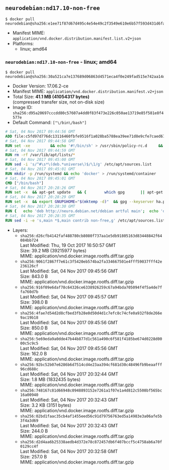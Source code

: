 ## `neurodebian:nd17.10-non-free`

```console
$ docker pull neurodebian@sha256:e1ee71f87d67d495c4e54e49c2f3549e610e6b57f593d431d6faf5e785efa06c
```

-	Manifest MIME: `application/vnd.docker.distribution.manifest.list.v2+json`
-	Platforms:
	-	linux; amd64

### `neurodebian:nd17.10-non-free` - linux; amd64

```console
$ docker pull neurodebian@sha256:30a521ca7e137689d06863d4571eca4f0e249fad515e742aa14db6cd33a388c2
```

-	Docker Version: 17.06.2-ce
-	Manifest MIME: `application/vnd.docker.distribution.manifest.v2+json`
-	Total Size: **41.1 MB (41054317 bytes)**  
	(compressed transfer size, not on-disk size)
-	Image ID: `sha256:d95a20697cccdd80c57607a4dd0f83f473e226c050ae13719e85f581e8f4577e`
-	Default Command: `["\/bin\/bash"]`

```dockerfile
# Sat, 04 Nov 2017 09:44:56 GMT
ADD file:c5fd97d776dc13116460fbfe9516f1a028ba5788ea39ee71d8e9cfe7caed676f in / 
# Sat, 04 Nov 2017 09:44:58 GMT
RUN set -xe 		&& echo '#!/bin/sh' > /usr/sbin/policy-rc.d 	&& echo 'exit 101' >> /usr/sbin/policy-rc.d 	&& chmod +x /usr/sbin/policy-rc.d 		&& dpkg-divert --local --rename --add /sbin/initctl 	&& cp -a /usr/sbin/policy-rc.d /sbin/initctl 	&& sed -i 's/^exit.*/exit 0/' /sbin/initctl 		&& echo 'force-unsafe-io' > /etc/dpkg/dpkg.cfg.d/docker-apt-speedup 		&& echo 'DPkg::Post-Invoke { "rm -f /var/cache/apt/archives/*.deb /var/cache/apt/archives/partial/*.deb /var/cache/apt/*.bin || true"; };' > /etc/apt/apt.conf.d/docker-clean 	&& echo 'APT::Update::Post-Invoke { "rm -f /var/cache/apt/archives/*.deb /var/cache/apt/archives/partial/*.deb /var/cache/apt/*.bin || true"; };' >> /etc/apt/apt.conf.d/docker-clean 	&& echo 'Dir::Cache::pkgcache ""; Dir::Cache::srcpkgcache "";' >> /etc/apt/apt.conf.d/docker-clean 		&& echo 'Acquire::Languages "none";' > /etc/apt/apt.conf.d/docker-no-languages 		&& echo 'Acquire::GzipIndexes "true"; Acquire::CompressionTypes::Order:: "gz";' > /etc/apt/apt.conf.d/docker-gzip-indexes 		&& echo 'Apt::AutoRemove::SuggestsImportant "false";' > /etc/apt/apt.conf.d/docker-autoremove-suggests
# Sat, 04 Nov 2017 09:44:59 GMT
RUN rm -rf /var/lib/apt/lists/*
# Sat, 04 Nov 2017 09:45:00 GMT
RUN sed -i 's/^#\s*\(deb.*universe\)$/\1/g' /etc/apt/sources.list
# Sat, 04 Nov 2017 09:45:01 GMT
RUN mkdir -p /run/systemd && echo 'docker' > /run/systemd/container
# Sat, 04 Nov 2017 09:45:01 GMT
CMD ["/bin/bash"]
# Sat, 04 Nov 2017 20:28:26 GMT
RUN set -x 	&& apt-get update 	&& { 		which gpg 		|| apt-get install -y --no-install-recommends gnupg 	; } 	&& { 		gpg --version | grep -q '^gpg (GnuPG) 1\.' 		|| apt-get install -y --no-install-recommends dirmngr 	; } 	&& rm -rf /var/lib/apt/lists/*
# Sat, 04 Nov 2017 20:28:29 GMT
RUN set -x 	&& export GNUPGHOME="$(mktemp -d)" 	&& gpg --keyserver ha.pool.sks-keyservers.net --recv-keys DD95CC430502E37EF840ACEEA5D32F012649A5A9 	&& gpg --export DD95CC430502E37EF840ACEEA5D32F012649A5A9 > /etc/apt/trusted.gpg.d/neurodebian.gpg 	&& rm -rf "$GNUPGHOME" 	&& apt-key list | grep neurodebian
# Sat, 04 Nov 2017 20:28:30 GMT
RUN { 	echo 'deb http://neuro.debian.net/debian artful main'; 	echo 'deb http://neuro.debian.net/debian data main'; 	echo '#deb-src http://neuro.debian.net/debian-devel artful main'; } > /etc/apt/sources.list.d/neurodebian.sources.list
# Sat, 04 Nov 2017 20:28:35 GMT
RUN sed -i -e 's,main *$,main contrib non-free,g' /etc/apt/sources.list.d/neurodebian.sources.list; grep -q 'deb .* multiverse$' /etc/apt/sources.list || sed -i -e 's,universe *$,universe multiverse,g' /etc/apt/sources.list
```

-	Layers:
	-	`sha256:d26cfb4142faf488780cb8080f737aa1e5db91805163d83448842f64084bb724`  
		Last Modified: Thu, 19 Oct 2017 16:50:57 GMT  
		Size: 39.2 MB (39215977 bytes)  
		MIME: application/vnd.docker.image.rootfs.diff.tar.gzip
	-	`sha256:9061f2867f7e61c3f5420eb574ba2fa334667501e4fff59037fff42e236126cf`  
		Last Modified: Sat, 04 Nov 2017 09:45:56 GMT  
		Size: 843.0 B  
		MIME: application/vnd.docker.image.rootfs.diff.tar.gzip
	-	`sha256:916f09e6daf78c64326ce6338926259c67a94bda705094f4f5a4de7ffa760d7b`  
		Last Modified: Sat, 04 Nov 2017 09:45:57 GMT  
		Size: 398.0 B  
		MIME: application/vnd.docker.image.rootfs.diff.tar.gzip
	-	`sha256:4fae7d54d2d8cfbed3fb28e0d50d4d1c7efc8c74cfe0a932f8de266e9ac19b18`  
		Last Modified: Sat, 04 Nov 2017 09:45:56 GMT  
		Size: 850.0 B  
		MIME: application/vnd.docker.image.rootfs.diff.tar.gzip
	-	`sha256:5e69eda9a0dde47b44b877d1c561a490c6f581f4185be674d0228d0000c5c9c5`  
		Last Modified: Sat, 04 Nov 2017 09:45:56 GMT  
		Size: 162.0 B  
		MIME: application/vnd.docker.image.rootfs.diff.tar.gzip
	-	`sha256:92bc52b07e6286b6d7514cd4e23aa394cf681d30c48496fb9beaafff96cd688c`  
		Last Modified: Sat, 04 Nov 2017 20:32:44 GMT  
		Size: 1.8 MB (1832435 bytes)  
		MIME: application/vnd.docker.image.rootfs.diff.tar.gzip
	-	`sha256:748167c81d66948c0948893152e7261a1f07e1a4d812c5508bf565bc16a00940`  
		Last Modified: Sat, 04 Nov 2017 20:32:43 GMT  
		Size: 3.2 KB (3151 bytes)  
		MIME: application/vnd.docker.image.rootfs.diff.tar.gzip
	-	`sha256:02bd1faac35cb4af1455eed56c91d79756763ed5a14983e3a06afe5b3f4a3d69`  
		Last Modified: Sat, 04 Nov 2017 20:32:43 GMT  
		Size: 244.0 B  
		MIME: application/vnd.docker.image.rootfs.diff.tar.gzip
	-	`sha256:d2d4aa6b25338aedb4d372e78c872457db6f407bccf5c4758ab6a70f0129cc4f`  
		Last Modified: Sat, 04 Nov 2017 20:32:58 GMT  
		Size: 257.0 B  
		MIME: application/vnd.docker.image.rootfs.diff.tar.gzip
